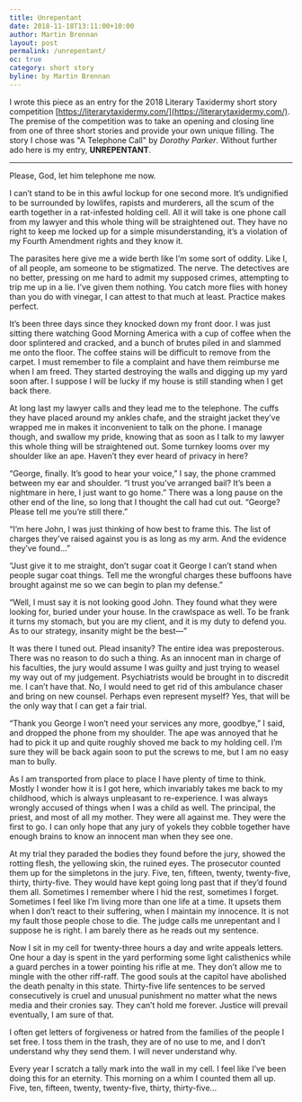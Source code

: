 ```yaml
---
title: Unrepentant
date: 2018-11-18T13:11:00+10:00
author: Martin Brennan
layout: post
permalink: /unrepentant/
oc: true
category: short story
byline: by Martin Brennan
---
```


I wrote this piece as an entry for the 2018 Literary Taxidermy short story competition [https://literarytaxidermy.com/](https://literarytaxidermy.com/). The premise of the competition was to take an opening and closing line from one of three short stories and provide your own unique filling. The story I chose was "A Telephone Call" by _Dorothy Parker_. Without further ado here is my entry, **UNREPENTANT**.

<!--more-->

--------------

Please, God, let him telephone me now.

I can’t stand to be in this awful lockup for one second more. It’s undignified to be surrounded by lowlifes, rapists and murderers, all the scum of the earth together in a rat-infested holding cell. All it will take is one phone call from my lawyer and this whole thing will be straightened out. They have no right to keep me locked up for a simple misunderstanding, it’s a violation of my Fourth Amendment rights and they know it.

The parasites here give me a wide berth like I’m some sort of oddity. Like I, of all people, am someone to be stigmatized. The nerve. The detectives are no better, pressing on me hard to admit my supposed crimes, attempting to trip me up in a lie. I’ve given them nothing. You catch more flies with honey than you do with vinegar, I can attest to that much at least. Practice makes perfect.

It’s been three days since they knocked down my front door. I was just sitting there watching Good Morning America with a cup of coffee when the door splintered and cracked, and a bunch of brutes piled in and slammed me onto the floor. The coffee stains will be difficult to remove from the carpet. I must remember to file a complaint and have them reimburse me when I am freed. They started destroying the walls and digging up my yard soon after. I suppose I will be lucky if my house is still standing when I get back there.

At long last my lawyer calls and they lead me to the telephone. The cuffs they have placed around my ankles chafe, and the straight jacket they’ve wrapped me in makes it inconvenient to talk on the phone. I manage though, and swallow my pride, knowing that as soon as I talk to my lawyer this whole thing will be straightened out. Some turnkey looms over my shoulder like an ape. Haven’t they ever heard of privacy in here?

“George, finally. It’s good to hear your voice,” I say, the phone crammed between my ear and shoulder. “I trust you’ve arranged bail? It’s been a nightmare in here, I just want to go home.”
There was a long pause on the other end of the line, so long that I thought the call had cut out.
“George? Please tell me you’re still there.”

“I’m here John, I was just thinking of how best to frame this. The list of charges they’ve raised against you is as long as my arm. And the evidence they’ve found…”

“Just give it to me straight, don’t sugar coat it George I can’t stand when people sugar coat things. Tell me the wrongful charges these buffoons have brought against me so we can begin to plan my defense.”

“Well, I must say it is not looking good John. They found what they were looking for, buried under your house. In the crawlspace as well. To be frank it turns my stomach, but you are my client, and it is my duty to defend you. As to our strategy, insanity might be the best—”

It was there I tuned out. Plead insanity? The entire idea was preposterous. There was no reason to do such a thing. As an innocent man in charge of his faculties, the jury would assume I was guilty and just trying to weasel my way out of my judgement. Psychiatrists would be brought in to discredit me. I can’t have that. No, I would need to get rid of this ambulance chaser and bring on new counsel. Perhaps even represent myself? Yes, that will be the only way that I can get a fair trial.

“Thank you George I won’t need your services any more, goodbye,” I said, and dropped the phone from my shoulder. The ape was annoyed that he had to pick it up and quite roughly shoved me back to my holding cell. I’m sure they will be back again soon to put the screws to me, but I am no easy man to bully.

As I am transported from place to place I have plenty of time to think. Mostly I wonder how it is I got here, which invariably takes me back to my childhood, which is always unpleasant to re-experience. I was always wrongly accused of things when I was a child as well. The principal, the priest, and most of all my mother. They were all against me. They were the first to go. I can only hope that any jury of yokels they cobble together have enough brains to know an innocent man when they see one.

At my trial they paraded the bodies they found before the jury, showed the rotting flesh, the yellowing skin, the ruined eyes. The prosecutor counted them up for the simpletons in the jury. Five, ten, fifteen, twenty, twenty-five, thirty, thirty-five. They would have kept going long past that if they’d found them all. Sometimes I remember where I hid the rest, sometimes I forget. Sometimes I feel like I’m living more than one life at a time. It upsets them when I don’t react to their suffering, when I maintain my innocence. It is not my fault those people chose to die. The judge calls me unrepentant and I suppose he is right. I am barely there as he reads out my sentence.

Now I sit in my cell for twenty-three hours a day and write appeals letters. One hour a day is spent in the yard performing some light calisthenics while a guard perches in a tower pointing his rifle at me. They don’t allow me to mingle with the other riff-raff. The good souls at the capitol have abolished the death penalty in this state. Thirty-five life sentences to be served consecutively is cruel and unusual punishment no matter what the news media and their cronies say. They can’t hold me forever. Justice will prevail eventually, I am sure of that.

I often get letters of forgiveness or hatred from the families of the people I set free. I toss them in the trash, they are of no use to me, and I don’t understand why they send them. I will never understand why.

Every year I scratch a tally mark into the wall in my cell. I feel like I’ve been doing this for an eternity. This morning on a whim I counted them all up. Five, ten, fifteen, twenty, twenty-five, thirty, thirty-five…
